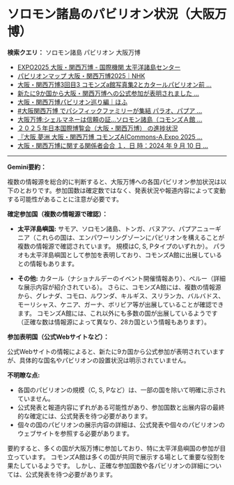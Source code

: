 # ソロモン諸島のパビリオン状況（大阪万博）

**検索クエリ：** ソロモン諸島 パビリオン 大阪万博

- [EXPO2025 大阪・関西万博 - 国際機関 太平洋諸島センター](https://pic.or.jp/featured_word/10255/)
- [パビリオンマップ 大阪・関西万博2025｜NHK](https://www3.nhk.or.jp/news/special/osaka_expo/pavilion/)
- [大阪・関西万博3回目3 コモンズa館写真集2とカタールパビリオン前 ...](https://ameblo.jp/bomuu/entry-12895014892.html)
- [新たに9か国から大阪・関西万博への公式参加が表明されました ...](https://www.expo2025.or.jp/news/news-20220531-01/)
- [大阪・関西万博パビリオン巡り編｜ほふ](https://note.com/matugeya/n/nedf39f8182d6)
- [#大阪関西万博 でパシフィックファミリーが集結 パラオ、パプア ...](https://www.instagram.com/p/DLBl9BHzbct/)
- [大阪万博:シェルマネーは信頼の証…ソロモン諸島（コモンズＡ館 ...](https://www.yomiuri.co.jp/expo2025/now/20250523-OYO1T50009/)
- [２０２５年日本国際博覧会（大阪・関西万博） の進捗状況](https://www.cas.go.jp/jp/seisaku/expo_suisin_honbu/kankei_renraku/dai5/siryou1.pdf)
- [『大阪 夢洲 大阪・関西万博 コモンズA(Commons-A,Expo 2025 ...](https://4travel.jp/travelogue/11979428)
- [大阪・関西万博に関する関係者会合 １．日 時：2024 年 9 月 10 日 ...](https://www.cas.go.jp/jp/seisaku/osaka_kansai_banpaku/pdf/r60910_siryou1.pdf)


---

**Gemini要約：**

複数の情報源を総合的に判断すると、大阪万博への各国パビリオン参加状況は以下のとおりです。参加国数は確定数ではなく、発表状況や報道内容によって変動する可能性があることに注意が必要です。

**確定参加国（複数の情報源で確認）：**

* **太平洋島嶼国:**  サモア、ソロモン諸島、トンガ、バヌアツ、パプアニューギニア（これらの国は、エンパワーリングゾーンにパビリオンを構えることが複数の情報源で確認されています。  規模はC, S, Pタイプのいずれか）。 パラオも太平洋島嶼国として参加を表明しており、コモンズA館に出展しているとの情報もあります。

* **その他:**  カタール（ナショナルデーのイベント開催情報あり）、ペルー（詳細な展示内容が紹介されている）。  さらに、コモンズA館には、複数の情報源から、グレナダ、コモロ、ルワンダ、キルギス、スリランカ、バルバドス、モーリシャス、ケニア、ガーナ、ボリビア等が出展していることが確認できます。  コモンズA館には、これ以外にも多数の国が出展しているようです（正確な数は情報源によって異なり、28カ国という情報もあります）。

**参加表明国（公式Webサイトなど）：**

公式Webサイトの情報によると、新たに9カ国から公式参加が表明されていますが、具体的な国名やパビリオンの設置状況は明示されていません。


**不明瞭な点:**

* 各国のパビリオンの規模（C, S, Pなど）は、一部の国を除いて明確に示されていません。
* 公式発表と報道内容にずれがある可能性があり、参加国数と出展内容の最終的な確定には、公式発表を待つ必要があります。
* 個々の国のパビリオンの展示内容の詳細は、公式発表や個々のパビリオンのウェブサイトを参照する必要があります。


要約すると、多くの国が大阪万博に参加しており、特に太平洋島嶼国の参加が目立っています。  コモンズA館は多くの国が共同で展示する場として重要な役割を果たしているようです。  しかし、正確な参加国数や各パビリオンの詳細については、公式発表を待つ必要があります。

